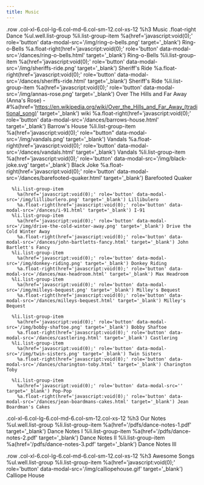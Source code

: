 ```yaml
---
title: Music
---
```


.row
  .col-xl-6.col-lg-6.col-md-6.col-sm-12.col-xs-12
    %h3
      Music
      .float-right Dance
    %ul.well.list-group
      %li.list-group-item
        %a(href='javascript:void(0);' role='button' data-modal-src='/img/ring-o-bells.png' target='_blank') Ring-o-Bells
        %a.float-right(href='javascript:void(0);' role='button' data-modal-src='/dances/ring-o-bells.html' target='_blank') Ring-o-Bells
      %li.list-group-item
        %a(href='javascript:void(0);' role='button' data-modal-src='/img/sheriffs-ride.png' target='_blank') Sheriff's Ride
        %a.float-right(href='javascript:void(0);' role='button' data-modal-src='/dances/sheriffs-ride.html' target='_blank')  Sheriff's Ride
      %li.list-group-item
        %a(href='javascript:void(0);' role='button' data-modal-src='/img/annas-rose.png' target='_blank') Over The Hills and Far Away (Anna's Rose)
        -#%a(href='https://en.wikipedia.org/wiki/Over_the_Hills_and_Far_Away_(traditional_song)' target='_blank') wiki
        %a.float-right(href='javascript:void(0);' role='button' data-modal-src='/dances/barrows-house.html' target='_blank') Barrow's House
      %li.list-group-item
        %a(href='javascript:void(0);' role="button" data-modal-src='/img/vandals.png' target='_blank') Vandals
        %a.float-right(href='javascript:void(0);' role='button' data-modal-src='/dances/vandals.html' target='_blank') Vandals
      %li.list-group-item
        %a(href='javascript:void(0);' role='button' data-modal-src='/img/black-joke.svg' target='_blank') Black Joke
        %a.float-right(href='javascript:void(0);' role='button' data-modal-src='/dances/barefooted-quaker.html' target='_blank') Barefooted Quaker

      %li.list-group-item
        %a(href='javascript:void(0);' role='button' data-modal-src='/img/lilliburlero.png' target='_blank') Lillibulero
        %a.float-right(href='javascript:void(0);' role='button' data-modal-src='/dances/i-91.html' target='_blank') I-91
      %li.list-group-item
        %a(href='javascript:void(0);' role='button' data-modal-src='/img/drive-the-cold-winter-away.png' target='_blank') Drive the Cold Winter Away
        %a.float-right(href='javascript:void(0);' role='button' data-modal-src='/dances/john-bartletts-fancy.html' target='_blank') John Bartlett's Fancy
      %li.list-group-item
        %a(href='javascript:void(0);' role='button' data-modal-src='/img/donkey-riding.png' target='_blank') Donkey Riding
        %a.float-right(href='javascript:void(0);' role='button' data-modal-src='/dances/max-headroom.html' target='_blank') Max Headroom
      %li.list-group-item
        %a(href='javascript:void(0);' role='button' data-modal-src='/img/milleys-bequest.png' target='_blank') Milley's Bequest
        %a.float-right(href='javascript:void(0);' role='button' data-modal-src='/dances/milleys-bequest.html' target='_blank') Milley's Bequest

      %li.list-group-item
        %a(href='javascript:void(0);' role='button' data-modal-src='/img/bobby-shaftoe.png' target='_blank') Bobby Shaftoe
        %a.float-right(href='javascript:void(0);' role='button' data-modal-src='/dances/castlering.html' target='_blank') Castlering
      %li.list-group-item
        %a(href='javascript:void(0);' role='button' data-modal-src='/img/twin-sisters.png' target='_blank') Twin Sisters
        %a.float-right(href='javascript:void(0);' role='button' data-modal-src='/dances/charington-toby.html' target='_blank') Charington Toby

      %li.list-group-item
        %a(href='javascript:void(0);' role='button' data-modal-src='' target='_blank') Pop-Pop
        %a.float-right(href='javascript:void(0);' role='button' data-modal-src='/dances/jean-boardmans-cakes.html' target='_blank') Jean Boardman's Cakes

  .col-xl-6.col-lg-6.col-md-6.col-sm-12.col-xs-12
    %h3 Our Notes
    %ul.well.list-group
      %li.list-group-item
        %a(href='/pdfs/dance-notes-1.pdf' target='_blank') Dance Notes I
      %li.list-group-item
        %a(href='/pdfs/dance-notes-2.pdf' target='_blank') Dance Notes II
      %li.list-group-item
        %a(href='/pdfs/dance-notes-3.pdf' target='_blank') Dance Notes III

.row
  .col-xl-6.col-lg-6.col-md-6.col-sm-12.col-xs-12
    %h3 Awesome Songs
    %ul.well.list-group
      %li.list-group-item
        %a(href='javascript:void(0);' role='button' data-modal-src='/img/calliopehouse.gif' target='_blank') Calliope House
